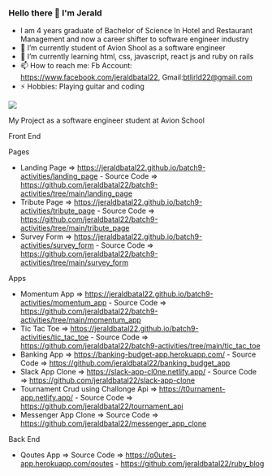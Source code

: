 ### Hello there 👋 I'm Jerald

- I am 4 years graduate of Bachelor of Science In Hotel and Restaurant Management and now a career shifter to software engineer industry
- 🔭 I’m currently student of Avion Shool as a software engineer
- 🌱 I’m currently learning html, css, javascript, react js and ruby on rails
- 📫 How to reach me: Fb Account: https://www.facebook.com/jeraldbatal22, Gmail:btljrld22@gmail.com
- ⚡ Hobbies: Playing guitar and coding

![](https://visitor-badge.laobi.icu/badge?page_id=CharalambosIoannou.jeraldbatal22)

My Project as a software engineer student at Avion School

Front End

Pages

- Landing Page => https://jeraldbatal22.github.io/batch9-activities/landing_page - Source Code => https://github.com/jeraldbatal22/batch9-activities/tree/main/landing_page
- Tribute Page => https://jeraldbatal22.github.io/batch9-activities/tribute_page - Source Code => https://github.com/jeraldbatal22/batch9-activities/tree/main/tribute_page
- Survey Form => https://jeraldbatal22.github.io/batch9-activities/survey_form - Source Code => https://github.com/jeraldbatal22/batch9-activities/tree/main/survey_form

Apps 

- Momentum App => https://jeraldbatal22.github.io/batch9-activities/momentum_app - Source Code => https://github.com/jeraldbatal22/batch9-activities/tree/main/momentum_app
- Tic Tac Toe => https://jeraldbatal22.github.io/batch9-activities/tic_tac_toe - Source Code => https://github.com/jeraldbatal22/batch9-activities/tree/main/tic_tac_toe
- Banking App => https://banking-budget-app.herokuapp.com/ - Source Code => https://github.com/jeraldbatal22/banking_budget_app
- Slack App Clone => https://slack-app-cl0ne.netlify.app/ - Source Code => https://github.com/jeraldbatal22/slack-app-clone
- Tournament Crud using Challonge Api => https://t0urnament-app.netlify.app/ - Source Code => https://github.com/jeraldbatal22/tournament_api
- Messenger App Clone =>  Source Code => https://github.com/jeraldbatal22/messenger_app_clone

Back End

- Qoutes App => Source Code => https://q0utes-app.herokuapp.com/qoutes - https://github.com/jeraldbatal22/ruby_blog
